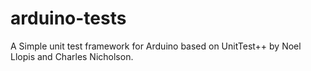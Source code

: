 arduino-tests
=============

A Simple unit test framework for Arduino based on UnitTest++ by Noel Llopis and Charles Nicholson.